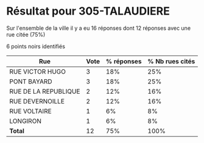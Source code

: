 # Résultat pour 305-TALAUDIERE

Sur l'ensemble de la ville il y a eu 16 réponses dont 12 réponses avec une rue citée (75%)

6 points noirs identifiés

| Rue | Vote | % réponses | % Nb rues cités|
|-----|------|------------|----------------|
| RUE VICTOR HUGO | 3 | 18% | 25%|
| PONT BAYARD | 3 | 18% | 25%|
| RUE DE LA REPUBLIQUE | 2 | 12% | 16%|
| RUE DEVERNOILLE | 2 | 12% | 16%|
| RUE VOLTAIRE | 1 | 6% | 8%|
| LONGIRON | 1 | 6% | 8%|
| **Total** | 12 | 75% | 100%|
